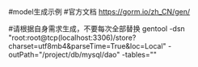 #model生成示例
#官方文档
https://gorm.io/zh_CN/gen/

#请根据自身需求生成，不要每次全部替换
gentool -dsn "root:root@tcp(localhost:3306)/store?charset=utf8mb4&parseTime=True&loc=Local" -outPath="/project/db/mysql/dao"  -tables=""

